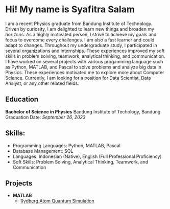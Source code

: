 # Hi! My name is Syafitra Salam

I am a recent Physics graduate from Bandung Institute of Technology. Driven by curiosity, I am delighted to learn new things and broaden my horizons. As a highly motivated person, I strive to achieve my goals and focus to overcome every challenges. I am also a fast learner and could adapt to changes. Throughout my undergraduate study, I participated in several organizations and internships. These experiences improved my soft skills in problem solving, teamwork, analytical thinking, and communication. I have worked on several projects with various progamming language such as Python, MATLAB, and Pascal to solve problems and analyze big data in Physics. These experiences motivated me to explore more about Computer Science. Currently, I am looking for a position for Data Scientist, Data Analyst, or any other related fields. 

## Education
**Bachelor of Science in Physics**
Bandung Institute of Techology, Bandung
Graduation Date: *September 26, 2023*

## Skills:
- Programming Languages: Python, MATLAB, Pascal
- Database Management: SQL
- Languages: Indonesian (Native), English (Full Professional Proficiency)
- Soft Skills: Problem Solving, Analytical Thinking, Teamwork, and Communication

## Projects
- **MATLAB**
  - [Rydberg Atom Quantum Simulation](https://github.com/safitrasalam/Quantum-Simulation-with-MATLAB)


<!--
**safitrasalam/safitrasalam** is a ✨ _special_ ✨ repository because its `README.md` (this file) appears on your GitHub profile.

Here are some ideas to get you started:

- 🔭 I’m currently working on ...
- 🌱 I’m currently learning ...
- 👯 I’m looking to collaborate on ...
- 🤔 I’m looking for help with ...
- 💬 Ask me about ...
- 📫 How to reach me: ...
- 😄 Pronouns: ...
- ⚡ Fun fact: ...
-->
